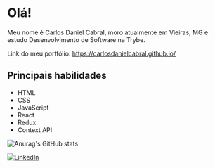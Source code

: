 # Olá!

Meu nome é Carlos Daniel Cabral, moro atualmente em Vieiras, MG e estudo Desenvolvimento de Software na Trybe.

Link do meu portfólio: https://carlosdanielcabral.github.io/

## Principais habilidades

- HTML
- CSS
- JavaScript
- React
- Redux
- Context API

![Anurag's GitHub stats](https://github-readme-stats.vercel.app/api?username=carlosdanielcabral&show_icons=true)

<a href="[https://www.linkedin.com/in/carlos-daniel-cabral/]"><img alt="LinkedIn" src="https://img.shields.io/badge/LinkedIn-0077B5?style=for-the-badge&logo=linkedin&logoColor=white" /></a>
